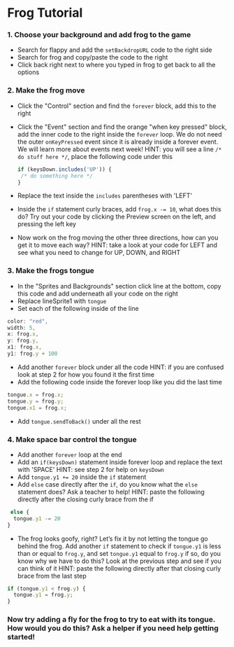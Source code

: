 # Frog Tutorial

### 1. Choose your background and add frog to the game

   - Search for flappy and add the `setBackdropURL` code to the right side
   - Search for frog and copy/paste the code to the right
   - Click back right next to where you typed in frog to get back to all the options

### 2. Make the frog move

   - Click the "Control" section and find the `forever` block, add this to the right
   - Click the "Event" section and find the orange "when key pressed" block, add the inner code to the right inside the `forever` loop. We do not need the outer `onKeyPressed` event since it is already inside a forever event. We will learn more about events next week! 
     HINT: you will see a line `/* do stuff here */`, place the following code under this
     
     ```javascript
     if (keysDown.includes('UP')) {
      /* do something here */
     }
     ```
  
   - Replace the text inside the `includes` parentheses with 'LEFT'
   - Inside the `if` statement curly braces, add `frog.x -= 10`, what does this do? Try out your code by clicking the Preview screen on the left, and pressing the left key
   - Now work on the frog moving the other three directions, how can you get it to move each way?
     HINT: take a look at your code for LEFT and see what you need to change for UP, DOWN, and RIGHT

### 3. Make the frogs tongue

   - In the "Sprites and Backgrounds" section click line at the bottom, copy this code and add underneath all your code on the right
   - Replace lineSprite1 with `tongue`
   - Set each of the following inside of the line

   ```javascript
   color: "red",
   width: 5,
   x: frog.x,
   y: frog.y,
   x1: frog.x,
   y1: frog.y + 100
   ```

   - Add another `forever` block under all the code
     HINT: if you are confused look at step 2 for how you found it the first time
   - Add the following code inside the forever loop like you did the last time

   ```javascript
   tongue.x = frog.x;
   tongue.y = frog.y;
   tongue.x1 = frog.x;
   ```

   - Add `tongue.sendToBack()` under all the rest

### 4. Make space bar control the tongue

   - Add another `forever` loop at the end
   - Add an `if(keysDown)` statement inside forever loop and replace the text with 'SPACE'
     HINT: see step 2 for help on `keysDown`
   - Add `tongue.y1 += 20` inside the `if` statement
   - Add `else` case directly after the `if`, do you know what the `else` statement does? Ask a teacher to help!
     HINT: paste the following directly after the closing curly brace from the if

   ```javascript
    else {
     tongue.y1 -= 20
   }
   ```

   - The frog looks goofy, right? Let’s fix it by not letting the tongue go behind the frog. Add another `if` statement to check if `tongue.y1` is less than or equal to `frog.y`, and set `tongue.y1` equal to `frog.y` if so, do you know why we have to do this? Look at the previous step and see if you can think of it
     HINT: paste the following directly after that closing curly brace from the last step

   ```javascript
   if (tongue.y1 < frog.y) {
     tongue.y1 = frog.y;
   }
   ```

### Now try adding a fly for the frog to try to eat with its tongue. How would you do this? Ask a helper if you need help getting started!
